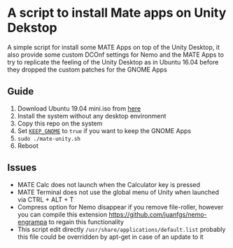 # A script to install Mate apps on Unity Dekstop
A simple script for install some MATE Apps on top of the Unity Desktop, it also provide some custom DCOnf settings for Nemo and the MATE Apps to try to replicate the feeling of the Unity Desktop as in Ubuntu 16.04 before they dropped the custom patches for the GNOME Apps

## Guide
1. Download Ubuntu 19.04 mini.iso from [here](http://archive.ubuntu.com/ubuntu/dists/disco/main/installer-amd64/current/images/netboot/)
2. Install the system without any desktop environment
3. Copy this repo on the system
4. Set [`KEEP_GNOME`](https://github.com/scarburato/unity-mate-script/blob/44a23dd7d63cb7ada2cab420e28077bf91715513/mate-unity.sh#L10) to `true` if you want to keep the GNOME Apps
5. ```sudo ./mate-unity.sh```
6. Reboot

## Issues
- MATE Calc does not launch when the Calculator key is pressed
- MATE Terminal does not use the global menu of Unity when launched via CTRL + ALT + T
- Compress option for Nemo disappear if you remove file-roller, however you can compile this extension https://github.com/juanfgs/nemo-engrampa to regain this functionality
- This script edit directly `/usr/share/applications/default.list` probably this file could be overridden by apt-get in case of an update to it
